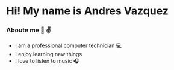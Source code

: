 # Hi! My name is Andres Vazquez 


### Aboute me  :walking: :v:
* I am a professional computer technician   :computer:
* I enjoy learning new things
* I love to listen to music :headphones:
